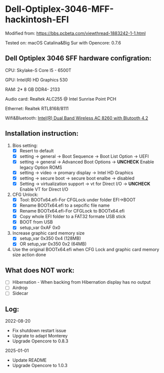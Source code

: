 # Dell-Optiplex-3046-MFF-hackintosh-EFI

Modified from: https://bbs.pcbeta.com/viewthread-1883242-1-1.html

Tested on: macOS Catalina&Big Sur with Opencore: 0.7.6

## Dell Optiplex 3046 SFF hardware configration:

CPU: Skylake-S Core I5 - 6500T

GPU: Intel(R) HD Graphics 530

RAM: 2* 8 GB DDR4- 2133

Audio card: Realtek ALC255 @ Intel Sunrise Point PCH

Ethernet: Realtek RTL8168/8111

Wifi&Bluetooth: [Intel(R) Dual Band Wireless AC 8260 with Blutooth 4.2](https://ark.intel.com/content/www/us/en/ark/products/86068/intel-dual-band-wirelessac-8260.html)



## Installation instruction:

1. Bios setting:
   - [x] Resert to default
   - [x] setting -> general -> Boot Sequence -> Boot List Option -> UEFI
   - [x] setting -> general -> Advanced Boot Options -> **UNCHECK** Enable legacy Option ROMS
   - [x] setting -> video -> promary display -> Intel HD Graphics
   - [x] setting -> secure boot -> secure boot enalbe -> disabled
   - [x] Setting -> virtualization support -> vt for Direct I/O -> **UNCHECK** Enable VT for Direct I/O
2. CFG  Unlock:
   - [x] Tool: BOOTx64.efi-For CFGLock under folder EFI->BOOT
   - [x] Rename BOOTx64.efi to a sepcific file name
   - [x] Rename BOOTx64.efi-For CFGLock to BOOTx64.efi
   - [x] Copy whole EFI folder to a FAT32 formate USB stick
   - [x] BOOT from USB
   - [x] setup_var 0xAF 0x0
3. Increase graphic card memory size
   - [x] setup_var 0x350 0x4  (128MB)
   - [x] OR setup_var 0x350 0x2  (64MB)
4. Use the original BOOTx64.efi when CFG Lock and graphic card memory size action done

## What does NOT work:

- [ ] Hibernation - When backing from Hibernation display has no output
- [ ] Airdrop
- [ ] Sidecar

## Log:

2022-08-20
- Fix shutdown restart issue
- Upgrate to adapt Monterey
- Upgrade Opencore to 0.8.3
  

2025-01-01
- Update README
- Upgrade Opencore to 1.0.3
